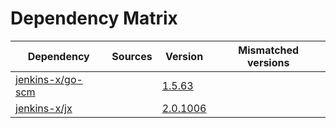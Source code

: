 # Dependency Matrix

Dependency | Sources | Version | Mismatched versions
---------- | ------- | ------- | -------------------
[jenkins-x/go-scm](https://github.com/jenkins-x/go-scm) |  | [1.5.63]() | 
[jenkins-x/jx](https://github.com/jenkins-x/jx) |  | [2.0.1006](https://github.com/jenkins-x/jx/releases/tag/v2.0.1006) | 
